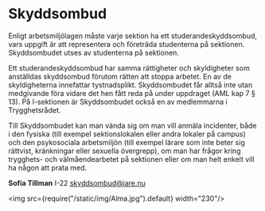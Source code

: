 # Skyddsombud

Enligt arbetsmiljölagen måste varje sektion ha ett studerandeskyddsombud, vars uppgift är att representera och företräda studenterna på sektionen. Skyddsombudet utses av studenterna på sektionen.

Ett studerandeskyddsombud har samma rättigheter och skyldigheter som anställdas skyddsombud förutom rätten att stoppa arbetet. En av de skyldigheterna innefattar tystnadsplikt. Skyddsombudet får alltså inte utan medgivande föra vidare det hen fått reda på under uppdraget (AML kap 7 § 13). På I-sektionen är Skyddsombudet också en av medlemmarna i Trygghetsrådet.

Till Skyddsombudet kan man vända sig om man vill anmäla incidenter, både i den fysiska (till exempel sektionslokalen eller andra lokaler på campus) och den psykosociala arbetsmiljön (till exempel lärare som inte beter sig rättvist, kränkningar eller sexuella övergrepp), om man har frågor kring trygghets- och välmåendearbetet på sektionen eller om man helt enkelt vill ha någon att prata med.

__Sofia Tillman__ I-22 skyddsombud@iare.nu

<img src={require("/static/img/Alma.jpg").default} width="230"/>